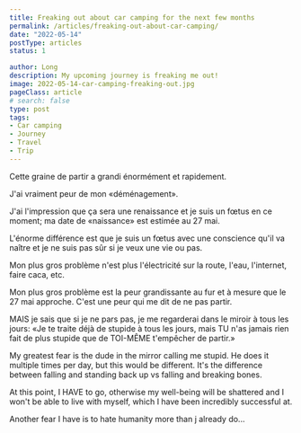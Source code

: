```yaml
---
title: Freaking out about car camping for the next few months
permalink: /articles/freaking-out-about-car-camping/
date: "2022-05-14"
postType: articles
status: 1

author: Long
description: My upcoming journey is freaking me out!
image: 2022-05-14-car-camping-freaking-out.jpg
pageClass: article
# search: false
type: post
tags:
- Car camping
- Journey
- Travel
- Trip
---
```


Cette graine de partir a grandi énormément et rapidement. 


J'ai vraiment peur de mon «déménagement».

J'ai l'impression que ça sera une renaissance et je suis un fœtus en ce moment; ma date de «naissance» est estimée au 27 mai.  

L'énorme différence est que je suis un fœtus avec une conscience qu'il va naître et je ne suis pas sûr si je veux une vie ou pas.

Mon plus gros problème n'est plus l'électricité sur la route, l'eau, l'internet, faire caca, etc.

Mon plus gros problème est la peur grandissante au fur et à mesure que le 27 mai approche. C'est une peur qui me dit de ne pas partir.

MAIS je sais que si je ne pars pas, je me regarderai dans le miroir à tous les jours: «Je te traite déjà de stupide à tous les jours, mais TU n'as jamais rien fait de plus stupide que de TOI-MÊME t'empêcher de partir.»

My greatest fear is the dude in the mirror calling me stupid. He does it multiple times per day, but this would be different. It's the difference between falling and standing back up vs falling and breaking bones.

At this point, I HAVE to go, otherwise my well-being will be shattered and I won't be able to live with myself, which I have been incredibly successful at. 

Another fear I have is to hate humanity more than j already do...
